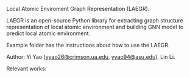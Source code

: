 Local Atomic Enviroment Graph Representation (LAEGR).

LAEGR is an open-source Python library for extracting graph structure representation of local atomic environment and building GNN model to predict local atomic environment.

Example folder has the instructions about how to use the LAEGR.

Author: Yi Yao (yyao26@crimson.ua.edu, yyao94@asu.edu), Lin Li.

Relevant works:
